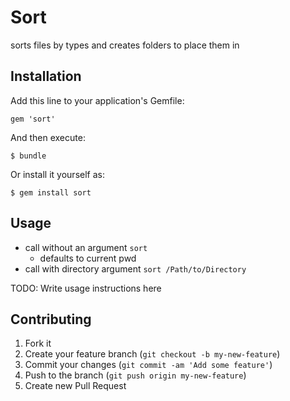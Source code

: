 # Sort

sorts files by types and creates folders to place them in

## Installation

Add this line to your application's Gemfile:

    gem 'sort'

And then execute:

    $ bundle

Or install it yourself as:

    $ gem install sort

## Usage
  - call without an argument      ``` sort ``` 
    - defaults to current pwd
  - call with directory argument  ``` sort /Path/to/Directory ```

TODO: Write usage instructions here

## Contributing

1. Fork it
2. Create your feature branch (`git checkout -b my-new-feature`)
3. Commit your changes (`git commit -am 'Add some feature'`)
4. Push to the branch (`git push origin my-new-feature`)
5. Create new Pull Request
